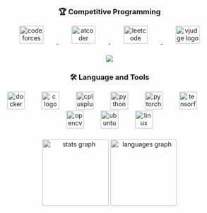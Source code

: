 <h3 align="center">🏆 Competitive Programming</h3>

<div align="center">
  <a href="https://codeforces.com/profile/HatemHassan" target="_blank">
    <img src="https://cdn-b.saashub.com/images/app/service_logos/175/r59iw60rtoxu/large.png?1620450530" width="54" height="40" alt="codeforces logo" style="margin: 0 30px;" />
  </a>
  <a href="https://atcoder.jp/users/HatemTomHassan" target="_blank">
    <img src="https://img.atcoder.jp/assets/atcoder.png" width="54" height="40" alt="atcoder logo" style="margin: 0 30px;" />
  </a>
  <a href="https://leetcode.com/u/Hatem_Hassan/" target="_blank">
    <img src="https://upload.wikimedia.org/wikipedia/commons/1/19/LeetCode_logo_black.png" width="54" height="40" alt="leetcode logo" style="margin: 0 30px;" />
  </a>
  <a href="https://vjudge.net/user/HatemHassan" target="_blank">
    <img src="https://scontent.fcai19-11.fna.fbcdn.net/v/t39.30808-6/303619273_450614343776273_4312090158253002764_n.png?_nc_cat=100&ccb=1-7&_nc_sid=6ee11a&_nc_ohc=gQAizIhPZIMQ7kNvwESFkGn&_nc_oc=AdkbD1TEbniSKKJz6EYqG9Pl63VwJqB4pSb_KT9nKaozBkYa9F2fkmN9aE9iYSgSqmQ&_nc_zt=23&_nc_ht=scontent.fcai19-11.fna&_nc_gid=xFLir_jGzq5rMDA5mQn9jQ&oh=00_Afc31-bgPDK5YBmfIe0mkMHFDXjUpIwonrdW23XM5joAxA&oe=68FC026B" width="54" height="40" alt="vjudge logo" style="margin: 0 30px;" />
  </a>
</div>

###

<div align="center">
  <img src="https://visitor-badge.laobi.icu/badge?page_id=HatemHassanMohamed.HatemHassanMohamed&" />
</div>

###

<h3 align="center">🛠 Language and Tools</h3>

<div align="center">
  <img src="https://cdn.jsdelivr.net/gh/devicons/devicon/icons/docker/docker-plain-wordmark.svg" height="40" alt="docker logo" />
  <img width="30" />
  <img src="https://cdn.jsdelivr.net/gh/devicons/devicon/icons/c/c-original.svg" height="40" alt="c logo" />
  <img width="30" />
  <img src="https://cdn.jsdelivr.net/gh/devicons/devicon/icons/cplusplus/cplusplus-original.svg" height="40" alt="cplusplus logo" />
  <img width="30" />
  <img src="https://cdn.jsdelivr.net/gh/devicons/devicon/icons/python/python-original.svg" height="40" alt="python logo" />
  <img width="30" />
  <img src="https://cdn.jsdelivr.net/gh/devicons/devicon/icons/pytorch/pytorch-original.svg" height="40" alt="pytorch logo" />
  <img width="30" />
  <img src="https://cdn.jsdelivr.net/gh/devicons/devicon/icons/tensorflow/tensorflow-original.svg" height="40" alt="tensorflow logo" />
  <img width="30" />
  <img src="https://cdn.jsdelivr.net/gh/devicons/devicon/icons/opencv/opencv-original.svg" height="40" alt="opencv logo" />
  <img width="30" />
  <img src="https://cdn.simpleicons.org/ubuntu/E95420" height="40" alt="ubuntu logo" />
  <img width="30" />
  <img src="https://cdn.jsdelivr.net/gh/devicons/devicon/icons/linux/linux-original.svg" height="40" alt="linux logo" />
</div>

###

<div align="center">
  <img src="https://github-readme-stats.vercel.app/api?username=HatemHassanMohamed&hide_title=false&hide_rank=false&show_icons=true&include_all_commits=true&count_private=true&disable_animations=false&theme=dracula&locale=en&hide_border=false&order=1" height="150" alt="stats graph" />
  <img src="https://github-readme-stats.vercel.app/api/top-langs?username=HatemHassanMohamed&locale=en&hide_title=false&layout=compact&card_width=320&langs_count=5&theme=dracula&hide_border=false&order=2" height="150" alt="languages graph" />
</div>
